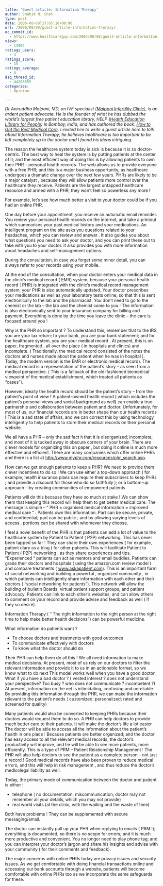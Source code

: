 ```yaml
---
title: 'Guest article: Information Therapy'
author: Shahid N. Shah
type: post
date: 2006-08-08T17:05:16+00:00
url: /2006/08/08/guest-article-information-therapy/
oc_commit_id:
  - https://www.healthcareguy.com/2006/08/08/guest-article-information-therapy/1478769056
views:
  - 13902
ratings_users:
  - 3
ratings_score:
  - 15
ratings_average:
  - 5
dsq_thread_id:
  - 44283555
categories:
  - Opinion

---
```

_Dr Aniruddha Malpani, MD, an IVF specialist ([Malpani Infertility Clinic][1]), is an ardent patient advocate. He is the founder of what he has dubbed the world’s largest free patient education library, HELP ([Health Education Library for People][2]) in Bombay, India; and has authored the book, [How to Get the Best Medical Care][3]. I invited him to write a guest article here to talk about Information Therapy; he believes healthcare is too important to be left completely up to the doctor and I found his ideas intriguing._

The reason the healthcare system today is sick is because it is so doctor-centric. The best way to heal the system is by putting patients at the center of it; and the most efficient way of doing this is by allowing patients to own their PHR &#8211; personal health records. The web allows us to provide everyone with a free PHR; and this is a major business opportunity, as healthcare undergoes a dramatic change over the next few years. PHRs are likely to be a major catalyst , because they will allow patients more control over the healthcare they receive. Patients are the largest untapped healthcare resource and armed with a PHR, they won’t feel so powerless any more !

For example, let’s see how much better a visit to your doctor could be if you had an online PHR.

One day before your appointment, you receive an automatic email reminder. You review your personal health records on the internet, and take a printout which summarises your past medical history and your medications. An intelligent program on the site asks you questions related to your headaches, which you can review and answer . It also guides you about what questions you need to ask your doctor, and you can print these out to take with you to your doctor. It also provides you with more information about headaches and self-management options.

During the consultation, in case you forget some minor detail, you can always refer to your records using your mobile.

At the end of the consultation, when your doctor enters your medical data in the clinic’s medical record ( EMR) system, because your personal health record ( PHR) is integrated with the clinic’s medical record management system, your PHR is also automatically updated. Your doctor prescribes your medications as well as your laboratory tests online, so that this is sent electronically to the lab and the pharmacist. You don’t need to go to the chemist or the lab – the lab and the chemist come to you ! The information is also electronically sent to your insurance company for billing and payment. Everything is done by the time you leave the clinic – the care is focused around you !

Why is the PHR so important ? To understand this, remember that to the IRS, you are your tax return; to your bank, you are your bank statement; and for the healthcare system, you are your medical record . At present, this is on paper, fragmented , all over the place ( in hospitals and clinics) and incomplete. ( Traditionally, the medical record consisted of the notes the doctors and nurses made about the patient when he was in hospital ). Today, the modern version is the EMR or electronic medical record). The medical record is a representation of the patient’s story – as seen from a medical perspective. ( This is a fallback of the old-fashioned biomedical viewpoint of the medical establishment, which treated all patients as “cases”).

However, ideally the health record should be the patient’s story – from the patient’s point of view ! A patient-owned health record ( which includes the patient’s personal views and social background as well) can enable a true partnership and collaboration between patient and doctor. Unfortunately, for most of us, our financial records are in better shape than our health records ! This is a sad state of affairs, and we can correct this by using technology intelligently to help patients to store their medical records on their personal website.

We all have a PHR – only the sad fact it that it is disorganized; incomplete; and most of it is tucked away in obscure corners of your brain. There are clever models for organizing this on paper , but doing it online is much more effective and efficient. There are many companies which offer online PHRs and there is a list at http://www.myphr.com/resources/phr_search.asp.

How can we get enough patients to keep a PHR? We need to provide them clever incentives to do so ! We can use either a top-down approach ( for example, health insurance plans can require their subscribers to keep PHRs ; and provide a discount for those who do so faithfully ); or a bottom-up approach – by creating communities of empowered patients.

Patients will do this because they have so much at stake ! We can show them that keeping this record will help them to get better medical care. The message is simple – “ PHR = organised medical information = improved medical care “ . Patients own this information. Part can be secure, private, and confidential; part can be public ; and by allowing varying levels of access , portions can be shared with whomever they choose.

I feel a novel benefit of the PHR is that patients can add a lot of value to the healthcare system by Patient to Patient ( P2P) networking. This has never been tapped so far ! They can share their own experiences ( for example, patient diary as a blog ) for other patients. This will facilitiate Patient to Patient ( P2P) networking , as they share experiences and tips. “Experienced “ patients can act as mentors and email buddies. Patients can grade their doctors and hospitals ( using the amazon.com review model ) and compare treatments ( www.askapatient.com). This is an important form of social networking and building a powerful , organized community , in which patients can intelligently share information with each other and their doctors ( “social networking for patients”). This network will allow the building of bulletin Boards, virtual patient support groups, and patient advocacy. Patients can link to each other’s websites; and can allow others to comment on your record and provide advise and feedback as well ( if they so desire).

Information Therapy ( “ The right information to the right person at the right time to help make better health decisions”) can be powerful medicine.

What information do patients want ?

  * To choose doctors and treatments with good outcomes
  * To communicate effectively with doctors
  * To know what the doctor should do

Their PHR can help them do all this ! We all need information to make medical decisions. At present, most of us rely on our doctors to filter the relevant information and provide it to us in an actionable format, so we know what to do next This model works well when you have a good doctor. What if you have a bad doctor ? ( vested interest ? does not understand your perspective? Too busy ? who does not communicate ? incompetent ?) At present, information on the net is intimidating, confusing and unreliable. By providing this information through the PHR, we can make the information relevant to the patient’s needs ( customized; personalized; rated and screened for quality)

Many patients would also be converted to keeping PHRs because their doctors would request them to do so. A PHR can help doctors to provide much better care to their patients. It will make the doctor’s life a lot easier The doctor will be able to access all the information about the patient’s health in one place ! Because patients are better organized; and the doctor has easy access to all the relevant medical records, the doctor’s productivity will improve, and he will be able to see more patients, more efficiently. This is a type of PRM – Patient Relationship Management ! The PHR will also help doctors to see the patient as a complete person – not just a record ! Good medical records have also been proven to reduce medical errors, and this will help in risk management , and thus reduce the doctor’s medicolegal liability as well.

Today, the primary mode of communication between the doctor and patient is either :

  * telephone ( no documentation; miscommunication; doctor may not remember all your details, which you may not provide) 
  * real world visits (at the clinic, with the waiting and the waste of time) 

Both have problems ! They can be supplemented with secure messaging/email.

The doctor can instantly pull up your PHR when replying to emails ( PRM !); everything is documented, so there is no scope for errors; and it is much more productive and convenient. You no longer need to play phone tag; and you can interpret your doctor’s jargon and share his insights and advise with your community ( for their comments and feedback).

The major concerns with online PHRs today are privacy issues and security issues. As we get comfortable with doing financial transactions online and accessing our bank accounts through a website, patients will become comfortable with online PHRs too as we incorporate the same safeguards for these.

 [1]: http://www.drmalpani.com
 [2]: http://www.healthlibrary.com
 [3]: http://www.thebestmedicalcare.com